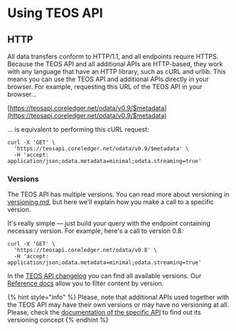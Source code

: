 # Using TEOS API

## HTTP

All data transfers conform to HTTP/1.1, and all endpoints require HTTPS. Because the TEOS API and all additional APIs are HTTP-based, they work with any language that have an HTTP library, such as cURL and urllib. This means you can use the TEOS API and additional APIs directly in your browser. For example, requesting this URL of the TEOS API in your browser...

[https://teosapi.coreledger.net/odata/v0.9/$metadata](https://teosapi.coreledger.net/odata/v0.9/$metadata)

... is equivalent to performing this cURL request:

```
curl -X 'GET' \
  'https://teosapi.coreledger.net/odata/v0.9/$metadata' \
  -H 'accept: application/json;odata.metadata=minimal;odata.streaming=true'
```

### Versions <a href="#versions" id="versions"></a>

The TEOS API has multiple versions. You can read more about versioning in [versioning.md](../using-the-teos-api/versioning.md "mention"), but here we'll explain how you make a call to a specific version.

It's really simple — just build your query with the endpoint containing necessary version. For example, here's a call to version 0.8:

```
curl -X 'GET' \
  'https://teosapi.coreledger.net/odata/v0.8' \
  -H 'accept: application/json;odata.metadata=minimal;odata.streaming=true'
```

In the [TEOS API changelog](../changelog/) you can find all available versions. Our [Reference docs](../reference/) allow you to filter content by version.

{% hint style="info" %}
Please, note that additional APIs used together with the TEOS API may have their own versions or may have no versioning at all. Please, check the [documentation of the specific API](../using-additional-apis-of-teos-platform/) to find out its versioning concept
{% endhint %}
